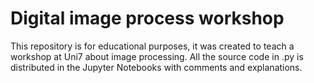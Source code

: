 # Digital image process workshop

This repository is for educational purposes, it was created to teach a workshop at Uni7 about image processing. All the source code in .py is distributed in the Jupyter Notebooks with comments and explanations.
